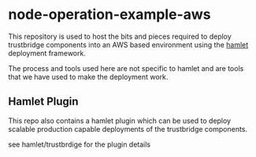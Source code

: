 # node-operation-example-aws

This repository is used to host the bits and pieces required to deploy trustbridge components into an AWS based environment using the [hamlet](https://hamlet.io) deployment framework.

The process and tools used here are not specific to hamlet and are tools that we have used to make the deployment work.

## Hamlet Plugin

This repo also contains a hamlet plugin which can be used to deploy scalable production capable deployments of the trustbridge components.

see hamlet/trustbrdige for the plugin details
